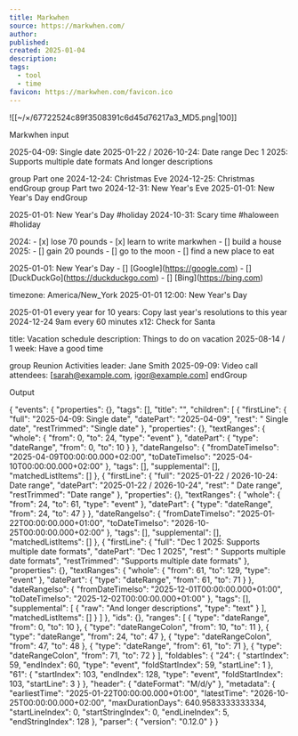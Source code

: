 ```yaml
---
title: Markwhen
source: https://markwhen.com/
author: 
published: 
created: 2025-01-04
description: 
tags:
  - tool
  - time
favicon: https://markwhen.com/favicon.ico
---
```

![[~/×/67722524c89f3508391c6d45d76217a3_MD5.png|100]]

Markwhen input

2025-04-09: Single date 2025-01-22 / 2026-10-24: Date range Dec 1 2025: Supports multiple date formats And longer descriptions

group Part one 2024-12-24: Christmas Eve 2024-12-25: Christmas endGroup group Part two 2024-12-31: New Year's Eve 2025-01-01: New Year's Day endGroup

2025-01-01: New Year's Day #holiday 2024-10-31: Scary time #haloween #holiday

2024: - \[x\] lose 70 pounds - \[x\] learn to write markwhen - \[\] build a house 2025: - \[\] gain 20 pounds - \[\] go to the moon - \[\] find a new place to eat

2025-01-01: New Year's Day - \[\] \[Google\](https://google.com) - \[\] \[DuckDuckGo\](https://duckduckgo.com) - \[\] \[Bing\](https://bing.com)

timezone: America/New\_York 2025-01-01 12:00: New Year's Day

2025-01-01 every year for 10 years: Copy last year's resolutions to this year 2024-12-24 9am every 60 minutes x12: Check for Santa

title: Vacation schedule description: Things to do on vacation 2025-08-14 / 1 week: Have a good time

group Reunion Activities leader: Jane Smith 2025-09-09: Video call attendees: \[sarah@example.com, igor@example.com\] endGroup

Output

{ "events": { "properties": {}, "tags": \[\], "title": "", "children": \[ { "firstLine": { "full": "2025-04-09: Single date", "datePart": "2025-04-09", "rest": " Single date", "restTrimmed": "Single date" }, "properties": {}, "textRanges": { "whole": { "from": 0, "to": 24, "type": "event" }, "datePart": { "type": "dateRange", "from": 0, "to": 10 } }, "dateRangeIso": { "fromDateTimeIso": "2025-04-09T00:00:00.000+02:00", "toDateTimeIso": "2025-04-10T00:00:00.000+02:00" }, "tags": \[\], "supplemental": \[\], "matchedListItems": \[\] }, { "firstLine": { "full": "2025-01-22 / 2026-10-24: Date range", "datePart": "2025-01-22 / 2026-10-24", "rest": " Date range", "restTrimmed": "Date range" }, "properties": {}, "textRanges": { "whole": { "from": 24, "to": 61, "type": "event" }, "datePart": { "type": "dateRange", "from": 24, "to": 47 } }, "dateRangeIso": { "fromDateTimeIso": "2025-01-22T00:00:00.000+01:00", "toDateTimeIso": "2026-10-25T00:00:00.000+02:00" }, "tags": \[\], "supplemental": \[\], "matchedListItems": \[\] }, { "firstLine": { "full": "Dec 1 2025: Supports multiple date formats", "datePart": "Dec 1 2025", "rest": " Supports multiple date formats", "restTrimmed": "Supports multiple date formats" }, "properties": {}, "textRanges": { "whole": { "from": 61, "to": 129, "type": "event" }, "datePart": { "type": "dateRange", "from": 61, "to": 71 } }, "dateRangeIso": { "fromDateTimeIso": "2025-12-01T00:00:00.000+01:00", "toDateTimeIso": "2025-12-02T00:00:00.000+01:00" }, "tags": \[\], "supplemental": \[ { "raw": "And longer descriptions", "type": "text" } \], "matchedListItems": \[\] } \] }, "ids": {}, "ranges": \[ { "type": "dateRange", "from": 0, "to": 10 }, { "type": "dateRangeColon", "from": 10, "to": 11 }, { "type": "dateRange", "from": 24, "to": 47 }, { "type": "dateRangeColon", "from": 47, "to": 48 }, { "type": "dateRange", "from": 61, "to": 71 }, { "type": "dateRangeColon", "from": 71, "to": 72 } \], "foldables": { "24": { "startIndex": 59, "endIndex": 60, "type": "event", "foldStartIndex": 59, "startLine": 1 }, "61": { "startIndex": 103, "endIndex": 128, "type": "event", "foldStartIndex": 103, "startLine": 3 } }, "header": { "dateFormat": "M/d/y" }, "metadata": { "earliestTime": "2025-01-22T00:00:00.000+01:00", "latestTime": "2026-10-25T00:00:00.000+02:00", "maxDurationDays": 640.9583333333334, "startLineIndex": 0, "startStringIndex": 0, "endLineIndex": 5, "endStringIndex": 128 }, "parser": { "version": "0.12.0" } }